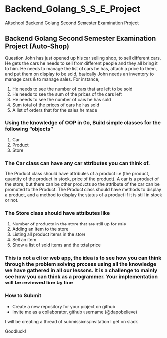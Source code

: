 # Backend_Golang_S_S_E_Project
Altschool Backend Golang Second Semester Examination Project

## Backend Golang Second Semester Examination Project (Auto-Shop)
Question
John has just opened up his car selling shop, to sell different cars. He gets the cars he needs to sell from different people and they all bring it to him. 
He needs to manage the list of cars he has, attach a price to them, and put them on display to be sold, basically John needs an inventory to manage cars & to manage sales. For instance, 

1. He needs to see the number of cars that are left to be sold 
2. He needs to see the sum of the prices of the cars left
3. He needs to see the number of cars he has sold
4. Sum total of the prices of cars he has sold
5. A list of orders that for the sales he made

### Using the knowledge of OOP in Go, Build simple classes for the following “objects”


1. Car
2. Product
3. Store

### The Car class can have any car attributes you can think of.

The Product class should have attributes of a product i.e (the product, quantity of the product in stock, price of the product). A car is a product of the store, but there can be other products so the attribute of the car can be promoted to the Product. The Product class should have methods to display a product, and a method to display the status of a product if it is still in stock or not.

### The Store class should have attributes like

1. Number of products in the store that are still up for sale
2. Adding an Item to the store
3. Listing all product items in the store
4. Sell an item
5. Show a list of sold items and the total price

### This is not a cli or web app, the idea is to see how you can think through the problem solving process using all the knowledge we have gathered in all our lessons. It is a challenge to mainly see how you can think as a programmer. Your implementation will be reviewed line by line
 
### How to Submit
* Create a new repository for your project on github
* Invite me as a collaborator, github username (@dapobelieve)

I will be creating a thread of submissions/invitation I get on slack

Goodluck!



